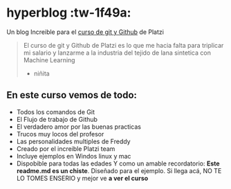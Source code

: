 # hyperblog :tw-1f49a:
Un blog Increible para el [curso de git y Github](https:/platzi.com) de Platzi
>El curso de git y Github de Platzi es lo que me hacia falta para triplicar mi salario y lanzarme a la industria del tejido de lana sintetica con Machine Learning
> - niñita

## En este curso vemos de todo:
- Todos los comandos de Git
- El Flujo de trabajo de Github
- El verdadero amor por las buenas practicas
- Trucos muy locos del profesor
- Las personalidades multiples de Freddy
- Creado por el increible Platzi team
- Incluye ejemplos en Windos linux y mac
- Dispobible para todas las edades
Y como un amable recordatorio: **Este readme.md es un chiste**. Diseñado para el ejemplo. Si llega acá, NO TE LO TOMES ENSERIO y mejor ve **a ver el curso**